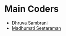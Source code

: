 # Main Coders

- [Dhruva Sambrani](https://github.com/DhruvaSambrani)
- [Madhumati Seetaraman](https://github.com/madhums511)
